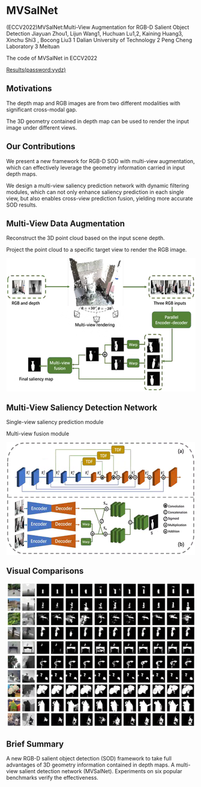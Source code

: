 # MVSalNet
(ECCV2022)MVSalNet:Multi-View Augmentation for RGB-D Salient Object Detection
Jiayuan Zhou1, Lijun Wang1, Huchuan Lu1,2, Kaining Huang3, Xinchu Shi3 , Bocong Liu3
1 Dalian University of Technology
2 Peng Cheng Laboratory
3 Meituan

The code of MVSalNet in ECCV2022

[Results(password:yydz)](https://pan.baidu.com/s/1ZwWBvH0GhRxdsT02CMvGqg) 

## Motivations

The depth map and RGB images are from two different modalities with significant cross-modal gap.

The 3D geometry contained in depth map can be used to render the input image under different views.

## Our Contributions

We present a new framework for RGB-D SOD with multi-view augmentation, which can effectively leverage the geometry information carried in input depth maps.

We design a multi-view saliency prediction network with dynamic filtering modules, which can not only enhance saliency prediction in each single view, but also enables cross-view prediction fusion, yielding more accurate SOD results.

## Multi-View Data Augmentation

Reconstruct the 3D point cloud based on the input scene depth.

Project the point cloud to a specific target view to render the RGB image.

<img src="utils/fig1.png" width = "550" height = "355" alt="" align=center />

## Multi-View Saliency Detection Network

Single-view saliency prediction module

Multi-view fusion module

<img src="utils/fig2.png" width = "550" height = "300" alt="" align=center />

## Visual Comparisons
![image](utils/compare.png)

## Brief Summary
A new RGB-D salient object detection (SOD) framework to take full advantages of 3D geometry information contained in depth maps.
A multi-view salient detection network (MVSalNet).
Experiments on six popular benchmarks verify the effectiveness.

